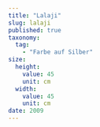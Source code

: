 ```yaml
---
title: "Lalaji"
slug: lalaji
published: true
taxonomy:
  tag:
    - "Farbe auf Silber"
size:
  height:
    value: 45
    unit: cm
  width:
    value: 45
    unit: cm
date: 2009
---
```

